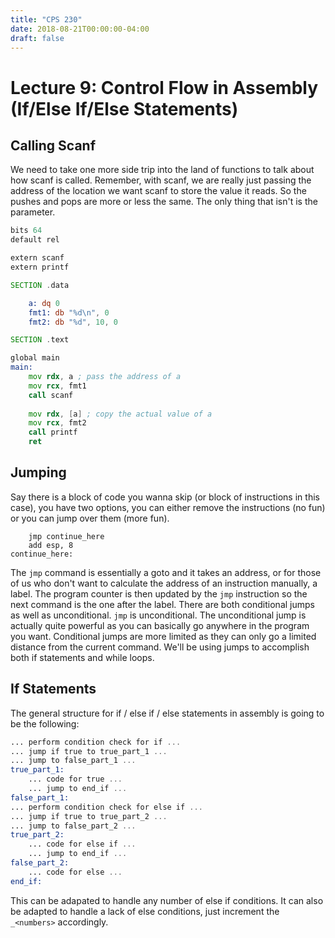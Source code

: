 ```yaml
---
title: "CPS 230"
date: 2018-08-21T00:00:00-04:00
draft: false
---
```


# Lecture 9: Control Flow in Assembly (If/Else If/Else Statements)

## Calling Scanf

We need to take one more side trip into the land of functions to talk about how scanf is called.  Remember, with scanf, we are really just passing the address of the location we want scanf to store the value it reads.  So the pushes and pops are more or less the same.  The only thing that isn't is the parameter.

``` asm
bits 64
default rel

extern scanf
extern printf

SECTION .data

	a: dq 0
	fmt1: db "%d\n", 0
	fmt2: db "%d", 10, 0

SECTION .text

global main
main:
	mov rdx, a ; pass the address of a
	mov rcx, fmt1
	call scanf
	
	mov rdx, [a] ; copy the actual value of a
	mov rcx, fmt2
	call printf
	ret
```

## Jumping

Say there is a block of code you wanna skip (or block of instructions in this case), you have two options, you can either remove the instructions (no fun) or you can jump over them (more fun).

```
	jmp continue_here
	add esp, 8
continue_here:
```

The `jmp` command is essentially a goto and it takes an address, or for those of us who don't want to calculate the address of an instruction manually, a label.  The program counter is then updated by the `jmp` instruction so the next command is the one after the label.  There are both conditional jumps as well as unconditional.  `jmp` is unconditional.  The unconditional jump is actually quite powerful as you can basically go anywhere in the program you want.  Conditional jumps are more limited as they can only go a limited distance from the current command.  We'll be using jumps to accomplish both if statements and while loops.

## If Statements

The general structure for if / else if / else statements in assembly is going to be the following:

``` asm
... perform condition check for if ...
... jump if true to true_part_1 ...
... jump to false_part_1 ...
true_part_1:
	... code for true ...
	... jump to end_if ...
false_part_1:
... perform condition check for else if ...
... jump if true to true_part_2 ...
... jump to false_part_2 ...
true_part_2:
	... code for else if ...
	... jump to end_if ...
false_part_2:
	... code for else ...
end_if:
```

This can be adapated to handle any number of else if conditions.  It can also be adapted to handle a lack of else conditions, just increment the `_<numbers>` accordingly.